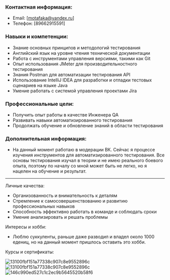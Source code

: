 
### Контактная информация:
- Email: [motafaka@yandex.ru]
- Телефон: [89662915591]

### Навыки и компетенции:
- Знание основных принципов и методологий тестирования
- Английский язык на уровне чтения технической документации
- Работа с инструментами управления версиями, такими как Git
- Опыт использования JMeter для производительностного тестирования
- Знания Postman для автоматизации тестирования API
- Использование IntelliJ IDEA для разработки и отладки тестовых сценариев на языке Java
- Умение работать с системой управления проектами Jira

### Профессиональные цели:
- Получить опыт работы в качестве Инженера QA
- Развивать навыки автоматизированного тестирования
- Продолжать обучение и обновление знаний в области тестирования

### Дополнительная информация:
- На данный момент работаю в модерации ВК. Сейчас я процессе изучения инструментов для автоматизированного тестирования. Все основы тестирования изучал в теории и не имею реального
  боевого опыта, поэтому по началу со мной может быть не легко, но я нацелен на обучение и результат.

-------

Личные качества:
- Организованность и внимательность к деталям
- Стремление к самосовершенствованию и развитию профессиональных навыков
- Способность эффективно работать в команде и соблюдать сроки
- Умение анализировать и решать проблемы

Интересы и хобби:
- Люблю суккуленты, раньше даже разводил и владел около 1000 едениц, но на данный момент пришлось оставить это хобби.

Курсы и сертификаты:

![13100fbf151a77338c907c8e9552896c](https://github.com/KIP1K/RESUME/assets/141117821/6155d2df-46d9-4a4b-bdeb-8d310f427872)
![13100fbf151a77338c907c8e9552896c](https://github.com/KIP1K/RESUME/assets/141117821/ec1b6e2f-2c29-48c0-a51c-2f37e46a9cec)
![146c990ed527c1c2ec9b5645520b58f6](https://github.com/KIP1K/RESUME/assets/141117821/600e1c9e-1670-4546-acac-9ae8a14d0391)



